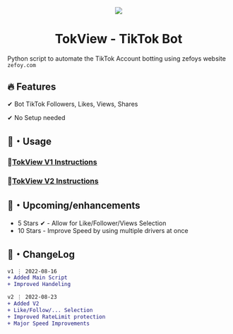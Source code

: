  <p align="center"> 
  <kbd>
<img src="https://user-images.githubusercontent.com/74594229/184976226-89539f95-721d-4a44-9ef8-56b48c533078.png"></img>
  </kbd>
</p>
<h1 align="center">
  TokView - TikTok Bot
</h1>

Python script to automate the TikTok Account botting using zefoys website ```zefoy.com```

## :fire: Features

✔ Bot TikTok Followers, Likes, Views, Shares

✔ No Setup needed

## 🚀・Usage

### 📝<a href=V1/ReadMe.md >TokView V1 Instructions</a>

### 📝<a href=V2/ReadMe.md >TokView V2 Instructions</a>

## 🎉・Upcoming/enhancements

- 5 Stars ✔ - Allow for Like/Follower/Views Selection
- 10 Stars - Improve Speed by using multiple drivers at once

## 💭・ChangeLog

```diff
v1 ⋮ 2022-08-16
+ Added Main Script
+ Improved Handeling

v2 ⋮ 2022-08-23
+ Added V2
+ Like/Follow/... Selection
+ Improved RateLimit protection
+ Major Speed Improvements
```

